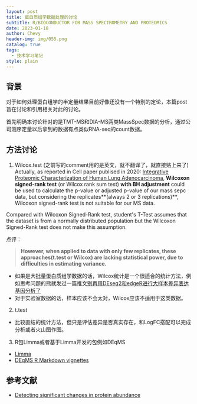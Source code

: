 ```yaml
---
layout: post
title: 蛋白质组学数据处理的讨论
subtitle: R/BIOCONDUCTOR FOR MASS SPECTROMETRY AND PROTEOMICS
date: 2023-01-18
author: Chevy
header-img: img/055.png
catalog: true
tags:
  - 技术学习笔记
style: plain
---
```


## 背景

对于如何处理蛋白组学的半定量结果目前好像还没有一个特别的定论，本篇post旨在讨论和引用相关对此的讨论。

首先明确本讨论针对的是TMT-MS和DIA-MS两类MassSpec数据的分析，通过公司测序定量以后拿到的数据有点类似RNA-seq的count数据。

## 方法讨论

1. Wilcox.test
(之前写的comment用的是英文，就不翻译了，就直接贴上来了)
Actually, as reported in Cell paper publised in 2020: [Integrative Proteomic Characterization of Human Lung Adenocarcinoma](https://www.cell.com/cell/fulltext/S0092-8674(20)30676-0?_returnURL=https%3A%2F%2Flinkinghub.elsevier.com%2Fretrieve%2Fpii%2FS0092867420306760%3Fshowall%3Dtrue),  **Wilcoxon signed-rank test** (or Wilcox rank sum test) **with BH adjustment** could be used to calculate the p-value or adjusted p-value of our mass sepc data, but considering the replicates**(always 2 or 3 replications)**, Wilcoxon signed-rank test is not suitable for our MS data. 

Compared with Wilcoxon Signed-Rank test, student's T-Test assumes that the dataset is from a normally distributed population but the Wilcoxon Signed-Rank test does not make this assumption. 

点评：
> **However, when applied to data with only few replicates, these approaches(t.test or Wilcox) are lacking statistical power, due to difficulties in estimating variance.**
- 如果是大批量蛋白质组学数据的话，Wilcox统计是一个很适合的统计方法，例如思考问题的熊就发过一篇推文[别再用DEseq2和edgeR进行大样本差异表达基因分析了](https://kaopubear.top/blog/2022-03-20-donot-use-deseq2-edger-in-human-population-samples/)
- 对于实验室数据的话，样本应该不会太对，Wilcox应该不适用于这类数据。

2. t.test
- 比较直结的统计方法，但只是评估差异是否真实存在，和LogFC搭配可以完成分析或者火山图作图。

3. R包Limma或者基于Limma开发的包例如DEqMS
- [Limma](https://www.bioconductor.org/packages/devel/bioc/vignettes/limma/inst/doc/usersguide.pdf)
- [DEqMS R Markdown vignettes](https://www.bioconductor.org/packages/release/bioc/vignettes/DEqMS/inst/doc/DEqMS-package-vignette.html)

## 参考文献
- [Detecting significant changes in protein abundance](https://www.sciencedirect.com/science/article/pii/S2212968515000069)